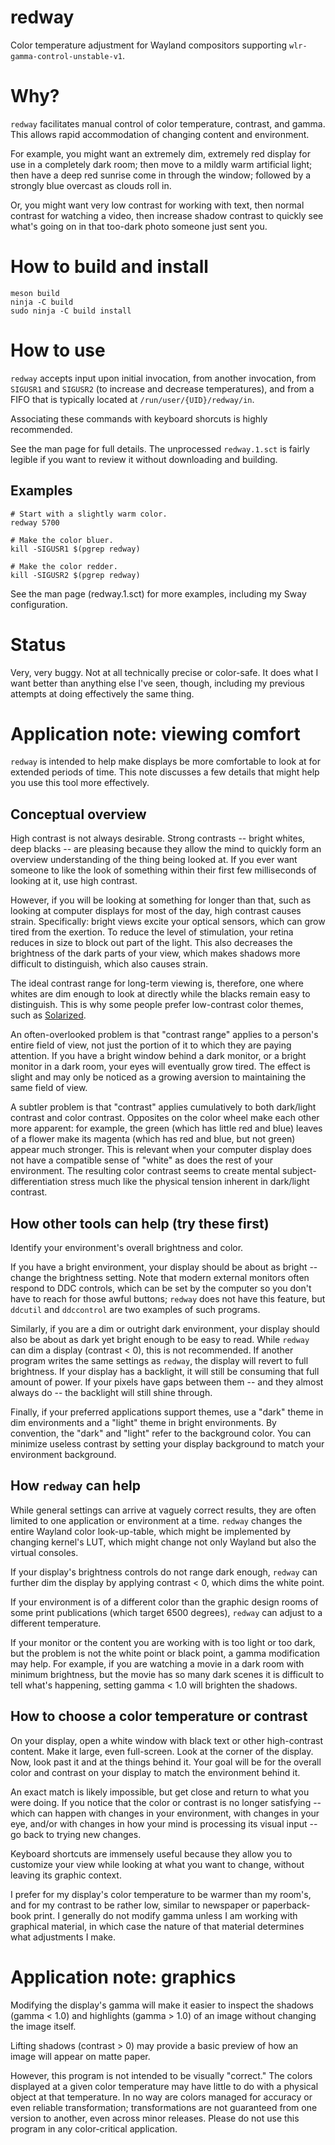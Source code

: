 # redway

Color temperature adjustment for Wayland compositors supporting `wlr-gamma-control-unstable-v1`.

# Why?

`redway` facilitates manual control of color temperature, contrast, and gamma. This allows rapid accommodation of changing content and environment.

For example, you might want an extremely dim, extremely red display for use in a completely dark room; then move to a mildly warm artificial light; then have a deep red sunrise come in through the window; followed by a strongly blue overcast as clouds roll in.

Or, you might want very low contrast for working with text, then normal contrast for watching a video, then increase shadow contrast to quickly see what's going on in that too-dark photo someone just sent you.

# How to build and install

```
meson build
ninja -C build
sudo ninja -C build install
```

# How to use

`redway` accepts input upon initial invocation, from another invocation, from `SIGUSR1` and `SIGUSR2` (to increase and decrease temperatures), and from a FIFO that is typically located at `/run/user/{UID}/redway/in`.

Associating these commands with keyboard shorcuts is highly recommended.

See the man page for full details. The unprocessed `redway.1.sct` is fairly legible if you want to review it without downloading and building.

## Examples

```
# Start with a slightly warm color.
redway 5700

# Make the color bluer.
kill -SIGUSR1 $(pgrep redway)

# Make the color redder.
kill -SIGUSR2 $(pgrep redway)
```

See the man page (redway.1.sct) for more examples, including my Sway configuration.

# Status
Very, very buggy. Not at all technically precise or color-safe. It does what I want better than anything else I've seen, though, including my previous attempts at doing effectively the same thing.

# Application note: viewing comfort
`redway` is intended to help make displays be more comfortable to look at for extended periods of time. This note discusses a few details that might help you use this tool more effectively.

## Conceptual overview

High contrast is not always desirable. Strong contrasts -- bright whites, deep blacks -- are pleasing because they allow the mind to quickly form an overview understanding of the thing being looked at. If you ever want someone to like the look of something within their first few milliseconds of looking at it, use high contrast.

However, if you will be looking at something for longer than that, such as looking at computer displays for most of the day, high contrast causes strain. Specifically: bright views excite your optical sensors, which can grow tired from the exertion. To reduce the level of stimulation, your retina reduces in size to block out part of the light. This also decreases the brightness of the dark parts of your view, which makes shadows more difficult to distinguish, which also causes strain.

The ideal contrast range for long-term viewing is, therefore, one where whites are dim enough to look at directly while the blacks remain easy to distinguish. This is why some people prefer low-contrast color themes, such as [Solarized](https://en.wikipedia.org/wiki/Solarized).

An often-overlooked problem is that "contrast range" applies to a person's entire field of view, not just the portion of it to which they are paying attention. If you have a bright window behind a dark monitor, or a bright monitor in a dark room, your eyes will eventually grow tired. The effect is slight and may only be noticed as a growing aversion to maintaining the same field of view.

A subtler problem is that "contrast" applies cumulatively to both dark/light contrast and color contrast. Opposites on the color wheel make each other more apparent: for example, the green (which has little red and blue) leaves of a flower make its magenta (which has red and blue, but not green) appear much stronger. This is relevant when your computer display does not have a compatible sense of "white" as does the rest of your environment. The resulting color contrast seems to create mental subject-differentiation stress much like the physical tension inherent in dark/light contrast.

## How other tools can help (try these first)

Identify your environment's overall brightness and color.

If you have a bright environment, your display should be about as bright -- change the brightness setting. Note that modern external monitors often respond to DDC controls, which can be set by the computer so you don't have to reach for those awful buttons; `redway` does not have this feature, but `ddcutil` and `ddccontrol` are two examples of such programs.

Similarly, if you are a dim or outright dark environment, your display should also be about as dark yet bright enough to be easy to read. While `redway` can dim a display (contrast < 0), this is not recommended. If another program writes the same settings as `redway`, the display will revert to full brightness. If your display has a backlight, it will still be consuming that full amount of power. If your pixels have gaps between them -- and they almost always do -- the backlight will still shine through.

Finally, if your preferred applications support themes, use a "dark" theme in dim environments and a "light" theme in bright environments. By convention, the "dark" and "light" refer to the background color. You can minimize useless contrast by setting your display background to match your environment background.

## How `redway` can help

While general settings can arrive at vaguely correct results, they are often limited to one application or environment at a time. `redway` changes the entire Wayland color look-up-table, which might be implemented by changing kernel's LUT, which might change not only Wayland but also the virtual consoles.

If your display's brightness controls do not range dark enough, `redway` can further dim the display by applying contrast < 0, which dims the white point.

If your environment is of a different color than the graphic design rooms of some print publications (which target 6500 degrees), `redway` can adjust to a different temperature.

If your monitor or the content you are working with is too light or too dark, but the problem is not the white point or black point, a gamma modification may help. For example, if you are watching a movie in a dark room with minimum brightness, but the movie has so many dark scenes it is difficult to tell what's happening, setting gamma < 1.0 will brighten the shadows.

## How to choose a color temperature or contrast

On your display, open a white window with black text or other high-contrast content. Make it large, even full-screen. Look at the corner of the display. Now, look past it and at the things behind it. Your goal will be for the overall color and contrast on your display to match the environment behind it.

An exact match is likely impossible, but get close and return to what you were doing. If you notice that the color or contrast is no longer satisfying -- which can happen with changes in your environment, with changes in your eye, and/or with changes in how your mind is processing its visual input -- go back to trying new changes.

Keyboard shortcuts are immensely useful because they allow you to customize your view while looking at what you want to change, without leaving its graphic context.

I prefer for my display's color temperature to be warmer than my room's, and for my contrast to be rather low, similar to newspaper or paperback-book print. I generally do not modify gamma unless I am working with graphical material, in which case the nature of that material determines what adjustments I make.

# Application note: graphics

Modifying the display's gamma will make it easier to inspect the shadows (gamma < 1.0) and highlights (gamma > 1.0) of an image without changing the image itself.

Lifting shadows (contrast > 0) may provide a basic preview of how an image will appear on matte paper.

However, this program is not intended to be visually "correct." The colors displayed at a given color temperature may have little to do with a physical object at that temperature. In no way are colors managed for accuracy or even reliable transformation; transformations are not guaranteed from one version to another, even across minor releases. Please do not use this program in any color-critical application.

